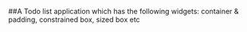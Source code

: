 ##A Todo list application which has the following widgets: container & padding, constrained box, sized box etc
